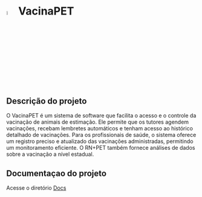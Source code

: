 # <img src="https://github.com/tads-cnat/VacinaPET/blob/main/code/public/assets/img/logos/vacinapet.png" width="5%"> VacinaPET 

## Descrição do projeto

O VacinaPET é um sistema de software que facilita o acesso e o controle da vacinação de animais de estimação. Ele permite que os tutores agendem vacinações, recebam lembretes automáticos e tenham acesso ao histórico detalhado de vacinações. Para os profissionais de saúde, o sistema oferece um registro preciso e atualizado das vacinações administradas, permitindo um monitoramento eficiente. O RN+PET também fornece análises de dados sobre a vacinação a nível estadual.

## Documentaçao do projeto

Acesse o diretório [Docs](https://github.com/tads-cnat/RN-Pet/tree/main/docs)
